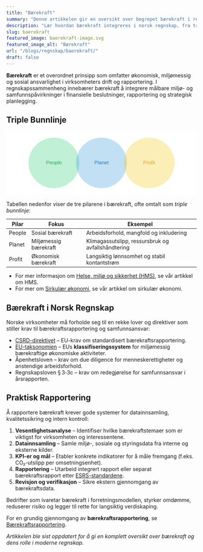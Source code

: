 ```yaml
---
title: "Bærekraft"
summary: "Denne artikkelen gir en oversikt over begrepet bærekraft i regnskapssammenheng, inkludert triple bunnlinje, relevante lover og praktiske eksempler på bærekraftsrapportering i norske virksomheter."
description: "Lær hvordan bærekraft integreres i norsk regnskap, fra triple bunnlinje og lovkrav til praktisk rapportering og målbare indikatorer."
slug: baerekraft
featured_image: baerekraft-image.svg
featured_image_alt: "Bærekraft"
url: "/blogs/regnskap/baerekraft/"
draft: false
---
```



**Bærekraft** er et overordnet prinsipp som omfatter økonomisk, miljømessig og sosial ansvarlighet i virksomheters drift og rapportering. I regnskapssammenheng innebærer bærekraft å integrere målbare miljø- og samfunnspåvirkninger i finansielle beslutninger, rapportering og strategisk planlegging.

## Triple Bunnlinje

![Triple Bunnlinje](triple-bottom-line.svg)

Tabellen nedenfor viser de tre pilarene i bærekraft, ofte omtalt som *triple bunnlinje*:

| Pilar   | Fokus                    | Eksempel                                    |
|---------|--------------------------|---------------------------------------------|
| People  | Sosial bærekraft         | Arbeidsforhold, mangfold og inkludering     |
| Planet  | Miljømessig bærekraft    | Klimagassutslipp, ressursbruk og avfallshåndtering |
| Profit  | Økonomisk bærekraft      | Langsiktig lønnsomhet og stabil kontantstrøm |

* For mer informasjon om [Helse, miljø og sikkerhet (HMS)](/blogs/regnskap/hms "Helse, miljø og sikkerhet (HMS)"), se vår artikkel om HMS.
* For mer om [Sirkulær økonomi](/blogs/regnskap/sirkulaer-okonomi "Sirkulær økonomi i Regnskap: En Guide til Sirkulær økonomi og Regnskapspraksis"), se vår artikkel om sirkulær økonomi.

## Bærekraft i Norsk Regnskap

Norske virksomheter må forholde seg til en rekke lover og direktiver som stiller krav til bærekraftsrapportering og samfunnsansvar:

* [CSRD-direktivet](/blogs/regnskap/hva-er-csrd "Hva er CSRD? Corporate Sustainability Reporting Directive - Komplett Guide") – EU-krav om standardisert bærekraftsrapportering.
* [EU-taksonomien](/blogs/regnskap/hva-er-eu-taksonomien "Hva er EU-taksonomien? Komplett Guide til EUs Klassifiseringssystem for Bærekraftige Aktiviteter") – EUs **klassifiseringssystem** for miljømessig bærekraftige økonomiske aktiviteter.
* Åpenhetsloven – krav om due diligence for menneskerettigheter og anstendige arbeidsforhold.
* Regnskapsloven § 3‑3c – krav om redegjørelse for samfunnsansvar i årsrapporten.

## Praktisk Rapportering

Å rapportere bærekraft krever gode systemer for datainnsamling, kvalitetssikring og intern kontroll:

1. **Vesentlighetsanalyse** – Identifiser hvilke bærekraftstemaer som er viktigst for virksomheten og interessentene.
2. **Datainnsamling** – Samle miljø-, sosiale og styringsdata fra interne og eksterne kilder.
3. **KPI-er og mål** – Etabler konkrete indikatorer for å måle fremgang (f.eks. CO₂-utslipp per omsetningsenhet).
4. **Rapportering** – Utarbeid integrert rapport eller separat bærekraftsrapport etter [ESRS-standardene](/blogs/regnskap/hva-er-csrd "Hva er CSRD? Corporate Sustainability Reporting Directive - Komplett Guide").
5. **Revisjon og verifikasjon** – Sikre ekstern gjennomgang av bærekraftsdata.

Bedrifter som ivaretar bærekraft i forretningsmodellen, styrker omdømme, reduserer risiko og legger til rette for langsiktig verdiskaping.

For en grundig gjennomgang av **bærekraftsrapportering**, se [Bærekraftsrapportering](/blogs/regnskap/baerekraftsrapportering "Bærekraftsrapportering: En komplett guide til bærekraftsrapportering").

*Artikkelen ble sist oppdatert for å gi en komplett oversikt over bærekraft og dens rolle i moderne regnskap.*
